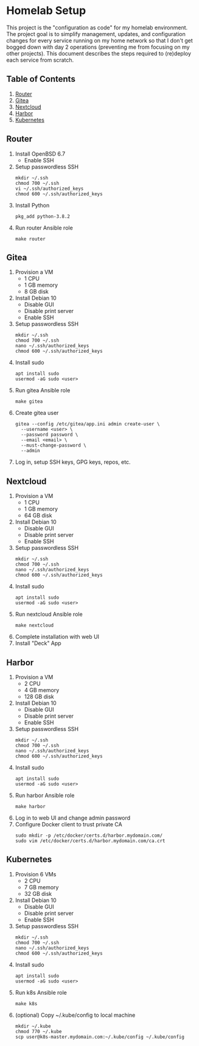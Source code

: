 # Homelab Setup

This project is the "configuration as code" for my homelab environment. The project goal is to simplify management, updates, and configuration changes for every service running on my home network so that I don't get bogged down with day 2 operations (preventing me from focusing on my other projects). This document describes the steps required to (re)deploy each service from scratch.


## Table of Contents
1. [Router](#router)
1. [Gitea](#gitea)
1. [Nextcloud](#nextcloud)
1. [Harbor](#harbor)
1. [Kubernetes](#kubernetes)


## Router

1. Install OpenBSD 6.7
    - Enable SSH
1. Setup passwordless SSH
    ```
    mkdir ~/.ssh
    chmod 700 ~/.ssh
    vi ~/.ssh/authorized_keys
    chmod 600 ~/.ssh/authorized_keys
    ```
1. Install Python
    ```
    pkg_add python-3.8.2
    ```
1. Run router Ansible role
    ```
    make router
    ```


## Gitea

1. Provision a VM
    - 1 CPU
    - 1 GB memory
    - 8 GB disk
1. Install Debian 10
    - Disable GUI
    - Disable print server
    - Enable SSH
1. Setup passwordless SSH
    ```
    mkdir ~/.ssh
    chmod 700 ~/.ssh
    nano ~/.ssh/authorized_keys
    chmod 600 ~/.ssh/authorized_keys
    ```
1. Install sudo
    ```
    apt install sudo
    usermod -aG sudo <user>
    ```
1. Run gitea Ansible role
    ```
    make gitea
    ```
1. Create gitea user
    ```
    gitea --config /etc/gitea/app.ini admin create-user \
      --username <user> \
      --password password \
      --email <email> \
      --must-change-password \
      --admin
    ```
1. Log in, setup SSH keys, GPG keys, repos, etc.


## Nextcloud

1. Provision a VM
    - 1 CPU
    - 1 GB memory
    - 64 GB disk
1. Install Debian 10
    - Disable GUI
    - Disable print server
    - Enable SSH
1. Setup passwordless SSH
    ```
    mkdir ~/.ssh
    chmod 700 ~/.ssh
    nano ~/.ssh/authorized_keys
    chmod 600 ~/.ssh/authorized_keys
    ```
1. Install sudo
    ```
    apt install sudo
    usermod -aG sudo <user>
    ```
1. Run nextcloud Ansible role
    ```
    make nextcloud
    ```
1. Complete installation with web UI
1. Install "Deck" App


## Harbor

1. Provision a VM
    - 2 CPU
    - 4 GB memory
    - 128 GB disk
1. Install Debian 10
    - Disable GUI
    - Disable print server
    - Enable SSH
1. Setup passwordless SSH
    ```
    mkdir ~/.ssh
    chmod 700 ~/.ssh
    nano ~/.ssh/authorized_keys
    chmod 600 ~/.ssh/authorized_keys
    ```
1. Install sudo
    ```
    apt install sudo
    usermod -aG sudo <user>
    ```
1. Run harbor Ansible role
    ```
    make harbor
    ```
1. Log in to web UI and change admin password
1. Configure Docker client to trust private CA
    ```
    sudo mkdir -p /etc/docker/certs.d/harbor.mydomain.com/
    sudo vim /etc/docker/certs.d/harbor.mydomain.com/ca.crt
    ```


## Kubernetes

1. Provision 6 VMs
    - 2 CPU
    - 7 GB memory
    - 32 GB disk
1. Install Debian 10
    - Disable GUI
    - Disable print server
    - Enable SSH
1. Setup passwordless SSH
    ```
    mkdir ~/.ssh
    chmod 700 ~/.ssh
    nano ~/.ssh/authorized_keys
    chmod 600 ~/.ssh/authorized_keys
    ```
1. Install sudo
    ```
    apt install sudo
    usermod -aG sudo <user>
    ```
1. Run k8s Ansible role
    ```
    make k8s
    ```
1. (optional) Copy ~/.kube/config to local machine
    ```
    mkdir ~/.kube
    chmod 770 ~/.kube
    scp user@k8s-master.mydomain.com:~/.kube/config ~/.kube/config
    ```
